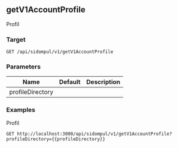 ## getV1AccountProfile
Profil

### Target
```
GET /api/sidompul/v1/getV1AccountProfile
```

### Parameters
Name | Default | Description
--- | --- | ---
profileDirectory||



### Examples
Profil
```
GET http://localhost:3000/api/sidompul/v1/getV1AccountProfile?profileDirectory={{profileDirectory}}
```

